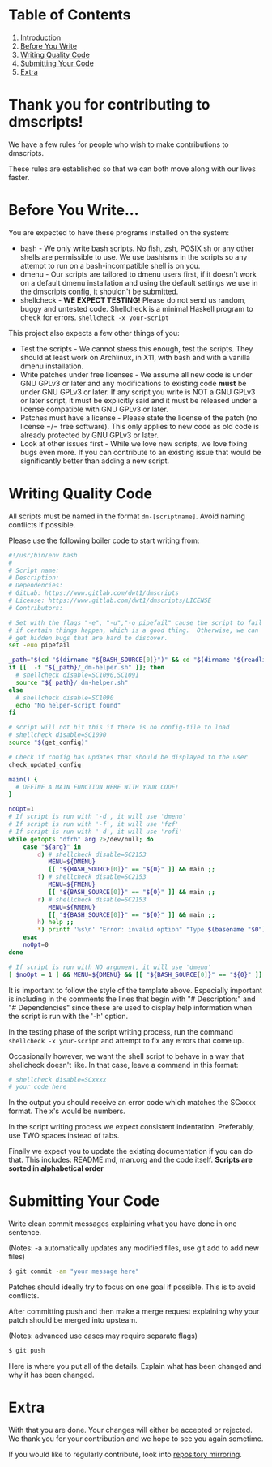 # Table of Contents

1. [Introduction](#thank-you-for-contributing-to-dmscripts)
2. [Before You Write](#before-you-write)
3. [Writing Quality Code](#writing-quality-code)
4. [Submitting Your Code](#submitting-your-code)
5. [Extra](#extra)

# Thank you for contributing to dmscripts!

We have a few rules for people who wish to make contributions to dmscripts.

These rules are established so that we can both move along with our lives faster.

# Before You Write...

You are expected to have these programs installed on the system:

+ bash - We only write bash scripts. No fish, zsh, POSIX sh or any other shells are permissible to use. We use bashisms in the scripts so any attempt to run on a bash-incompatible shell is on you.
+ dmenu - Our scripts are tailored to dmenu users first, if it doesn't work on a default dmenu installation and using the default settings we use in the dmscripts config, it shouldn't be submitted.
+ shellcheck - **WE EXPECT TESTING!** Please do not send us random, buggy and untested code. Shellcheck is a minimal Haskell program to check for errors. ```shellcheck -x your-script```

This project also expects a few other things of you:

+ Test the scripts - We cannot stress this enough, test the scripts. They should at least work on Archlinux, in X11, with bash and with a vanilla dmenu installation.
+ Write patches under free licenses - We assume all new code is under GNU GPLv3 or later and any modifications to existing code **must** be under GNU GPLv3 or later. If any script you write is NOT a GNU GPLv3 or later script, it must be explicitly said and it must be released under a license compatible with GNU GPLv3 or later. 
+ Patches must have a license - Please state the license of the patch (no license =/= free software). This only applies to new code as old code is already protected by GNU GPLv3 or later.
+ Look at other issues first - While we love new scripts, we love fixing bugs even more. If you can contribute to an existing issue that would be significantly better than adding a new script.

# Writing Quality Code

All scripts must be named in the format ```dm-[scriptname]```. Avoid naming conflicts if possible.

Please use the following boiler code to start writing from:

```bash
#!/usr/bin/env bash
#
# Script name: 
# Description: 
# Dependencies: 
# GitLab: https://www.gitlab.com/dwt1/dmscripts
# License: https://www.gitlab.com/dwt1/dmscripts/LICENSE
# Contributors: 

# Set with the flags "-e", "-u","-o pipefail" cause the script to fail
# if certain things happen, which is a good thing.  Otherwise, we can
# get hidden bugs that are hard to discover.
set -euo pipefail

_path="$(cd "$(dirname "${BASH_SOURCE[0]}")" && cd "$(dirname "$(readlink "${BASH_SOURCE[0]}" || echo ".")")" && pwd)"
if [[  -f "${_path}/_dm-helper.sh" ]]; then
  # shellcheck disable=SC1090,SC1091
  source "${_path}/_dm-helper.sh"
else
  # shellcheck disable=SC1090
  echo "No helper-script found"
fi

# script will not hit this if there is no config-file to load
# shellcheck disable=SC1090
source "$(get_config)"

# Check if config has updates that should be displayed to the user
check_updated_config

main() {
  # DEFINE A MAIN FUNCTION HERE WITH YOUR CODE!
}

noOpt=1
# If script is run with '-d', it will use 'dmenu'
# If script is run with '-f', it will use 'fzf'
# If script is run with '-d', it will use 'rofi'
while getopts "dfrh" arg 2>/dev/null; do
    case "${arg}" in
        d) # shellcheck disable=SC2153
           MENU=${DMENU}
           [[ "${BASH_SOURCE[0]}" == "${0}" ]] && main ;;
        f) # shellcheck disable=SC2153
           MENU=${FMENU}
           [[ "${BASH_SOURCE[0]}" == "${0}" ]] && main ;;
        r) # shellcheck disable=SC2153
           MENU=${RMENU}
           [[ "${BASH_SOURCE[0]}" == "${0}" ]] && main ;;
        h) help ;;
        *) printf '%s\n' "Error: invalid option" "Type $(basename "$0") -h for help" ;;
    esac
    noOpt=0
done

# If script is run with NO argument, it will use 'dmenu'
[ $noOpt = 1 ] && MENU=${DMENU} && [[ "${BASH_SOURCE[0]}" == "${0}" ]] && main "$@"
```

It is important to follow the style of the template above.  Especially important is including in the comments the lines that begin with "# Description:" and "# Dependencies" since these are used to display help information when the script is run with the '-h' option.

In the testing phase of the script writing process, run the command ```shellcheck -x your-script``` and attempt to fix any errors that come up. 

Occasionally however, we want the shell script to behave in a way that shellcheck doesn't like. In that case, leave a command in this format:

```bash
# shellcheck disable=SCxxxx
# your code here
```

In the output you should receive an error code which matches the SCxxxx format. The x's would be numbers.

In the script writing process we expect consistent indentation. Preferably, use TWO spaces instead of tabs.

Finally we expect you to update the existing documentation if you can do that. This includes: README.md, man.org and the code itself. **Scripts are sorted in alphabetical order**

# Submitting Your Code

Write clean commit messages explaining what you have done in one sentence.

(Notes: -a automatically updates any modified files, use git add to add new files) 

```bash
$ git commit -am "your message here"
```

Patches should ideally try to focus on one goal if possible. This is to avoid conflicts.

After committing push and then make a merge request explaining why your patch should be merged into upsteam. 

(Notes: advanced use cases may require separate flags)

```bash
$ git push 
```

Here is where you put all of the details. Explain what has been changed and why it has been changed.

# Extra

With that you are done. Your changes will either be accepted or rejected. We thank you for your contribution and we hope to see you again sometime.

If you would like to regularly contribute, look into [repository mirroring](https://docs.gitlab.com/ee/user/project/repository/repository_mirroring.html).
